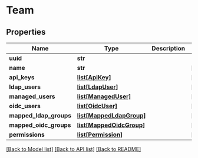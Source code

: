 # Team

## Properties
Name | Type | Description | Notes
------------ | ------------- | ------------- | -------------
**uuid** | **str** |  | 
**name** | **str** |  | [optional] 
**api_keys** | [**list[ApiKey]**](ApiKey.md) |  | [optional] 
**ldap_users** | [**list[LdapUser]**](LdapUser.md) |  | [optional] 
**managed_users** | [**list[ManagedUser]**](ManagedUser.md) |  | [optional] 
**oidc_users** | [**list[OidcUser]**](OidcUser.md) |  | [optional] 
**mapped_ldap_groups** | [**list[MappedLdapGroup]**](MappedLdapGroup.md) |  | [optional] 
**mapped_oidc_groups** | [**list[MappedOidcGroup]**](MappedOidcGroup.md) |  | [optional] 
**permissions** | [**list[Permission]**](Permission.md) |  | [optional] 

[[Back to Model list]](../README.md#documentation-for-models) [[Back to API list]](../README.md#documentation-for-api-endpoints) [[Back to README]](../README.md)

